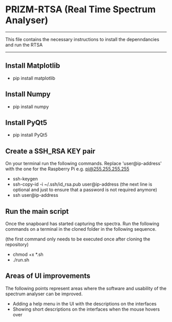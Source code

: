 PRIZM-RTSA (Real Time Spectrum Analyser)
========================================================================================================
________________________________________________________________________________________________________
This file contains the necessary instructions to install the depenndancies and run the RTSA
________________________________________________________________________________________________________
Install Matplotlib
---------------------
- pip install matplotlib

Install Numpy
----------------
- pip install numpy

Install PyQt5
--------------
- pip install PyQt5

Create a SSH_RSA KEY pair
-------------------------
On your terminal run the following commands. Replace 'user@ip-address' with the one for the Raspberry Pi e.g. pi@255.255.255.255
- ssh-keygen
- ssh-copy-id -i ~/.ssh/id_rsa.pub user@ip-address
(the next line is optional and just to ensure that a password is not required anymore)
- ssh user@ip-address

Run the main script
-------------------
Once the snapboard has started capturing the spectra. 
Run the following commands on a terminal in the cloned folder in the following sequence.

(the first command only needs to be executed once after cloning the repository)
- chmod +x *.sh
- ./run.sh

Areas of UI improvements
------------------------
The following points represent areas where the software and usability of the spectrum analyser can be improved.
- Adding a help menu in the UI with the descriptions on the interfaces
- Showing short descriptions on the interfaces when the mouse hovers over
